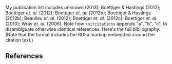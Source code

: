 




My publication list includes unknown (2013); Boettiger & Hastings (2012); Boettiger _et. al._ (2012); Boettiger _et. al._ (2012b); Boettiger & Hastings (2012b); Beaulieu _et. al._ (2012); Boettiger _et. al._ (2012c); Boettiger _et. al._ (2010); Wray _et. al._ (2006). Note how `knitcitations` appends "a", "b", "c", to disambiguate otherwise identical references.  Here's the full bibliography.  (Note that the format includes the RDFa markup embedded around the citation text.)


## References 



